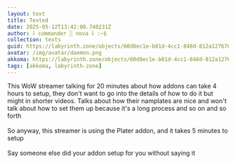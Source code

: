 ```yaml
---
layout: text
title: Texted
date: 2025-05-12T13:42:00.740231Z
author: ⸸ commander ░ nova ⸸ :~$
collection: texts
guid: https://labyrinth.zone/objects/60d8ec1e-b01d-4cc1-848d-812a12767045
avatar: /img/avatar/daemon.png
akkoma: https://labyrinth.zone/objects/60d8ec1e-b01d-4cc1-848d-812a12767045
tags: [akkoma, labyrinth-zone]
---
```


<p>This WoW streamer talking for 20 minutes about how addons can take 4 hours to setup, they don't want to go into the details of how to do it but might in shorter videos. Talks about how their namplates are nice and won't talk about how to set them up because it's a long process and so on and so forth<br><br>So anyway, this streamer is using the Plater addon, and it takes 5 minutes to setup<br><br>Say someone else did your addon setup for you without saying it</p>